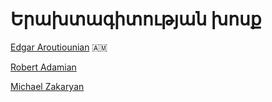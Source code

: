 # Երախտագիտության խոսք

[Edgar Aroutiounian](https://twitter.com/edgararout) 🇦🇲

[Robert Adamian](https://www.facebook.com/relativistic.rob)

[Michael Zakaryan](https://www.facebook.com/michael.zakaryan)
